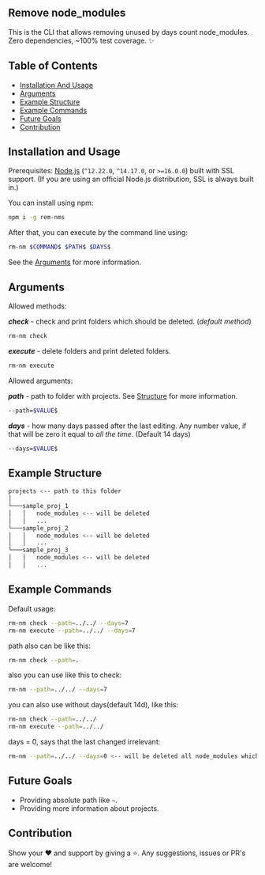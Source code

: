 ## Remove node_modules

This is the CLI that allows removing unused by days count node_modules.
Zero dependencies, ~100% test coverage. ✨

## Table of Contents

- [Installation And Usage](#installation-and-usage)
- [Arguments](#arguments)
- [Example Structure](#example-structure)
- [Example Commands](#example-commands)
- [Future Goals](#goals)
- [Contribution](#contribution)

## <a name="installation-and-usage"></a>Installation and Usage

Prerequisites: [Node.js](https://nodejs.org/) (`^12.22.0`, `^14.17.0`, or `>=16.0.0`) built with SSL support. (If you are using an official Node.js distribution, SSL is always built in.)

You can install using npm:

```sh
npm i -g rem-nms
```

After that, you can execute by the command line using:

```sh
rm-nm $COMMAND$ $PATH$ $DAYS$
```

See the [Arguments](#arguments) for more information.

## <a name="arguments"></a>Arguments

Allowed methods:

_**check**_ - check and print folders which should be deleted. (_default method_)

```sh
rm-nm check
```

_**execute**_ - delete folders and print deleted folders.

```sh
rm-nm execute
```

Allowed arguments:

_**path**_ - path to folder with projects. See [Structure](#structure) for more information.

```sh
--path=$VALUE$
```

_**days**_ - how many days passed after the last editing. Any number value, if that will be zero it equal to _all the time_. (Default 14 days)

```sh
--days=$VALUE$
```

## <a name="structure"></a>Example Structure

```sh
projects <-- path to this folder
│
└───sample_proj_1
│   │   node_modules <-- will be deleted
│   │   ...
└───sample_proj_2
│   │   node_modules <-- will be deleted
│   │   ...
└───sample_proj_3
│   │   node_modules <-- will be deleted
│   │   ...

```

## <a name="commands"></a>Example Commands

Default usage:

```sh
rm-nm check --path=../../ --days=7
rm-nm execute --path=../../ --days=7
```

path also can be like this:

```sh
rm-nm check --path=.
```

also you can use like this to check:

```sh
rm-nm --path=../../ --days=7
```

you can also use without days(default 14d), like this:

```sh
rm-nm check --path=../../
rm-nm execute --path=../../
```

days = 0, says that the last changed irrelevant:

```sh
rm-nm --path=../../ --days=0 <-- will be deleted all node_modules which will be found
```

## <a name="goals"></a>Future Goals

- Providing absolute path like `~`.
- Providing more information about projects.

## <a name="contribution"></a>Contribution

Show your ❤️ and support by giving a ⭐. Any suggestions, issues or PR's are welcome!

